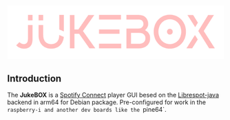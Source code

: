 ![JukeBOX logo](https://raw.githubusercontent.com/HBeserra/JukeBOX/main/juke.png)
## Introduction
The **JukeBOX**  is a  [Spotify Connect](https://www.spotify.com/connect/) player GUI besed on the  [Librespot-java](https://github.com/librespot-org/librespot-java) backend in arm64 for Debian package.
Pre-configured for work in the `raspberry-i and another dev boards like the `pine64`.
<!--stackedit_data:
eyJoaXN0b3J5IjpbNzgyMDgyMjU4LC00ODg3NzI5NDZdfQ==
-->